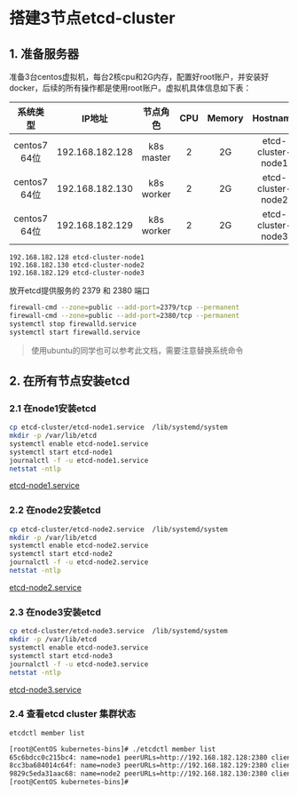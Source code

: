# 搭建3节点etcd-cluster
## 1. 准备服务器
准备3台centos虚拟机，每台2核cpu和2G内存，配置好root账户，并安装好docker，后续的所有操作都是使用root账户。虚拟机具体信息如下表：

| 系统类型 | IP地址 | 节点角色 | CPU | Memory | Hostname |
| :------: | :--------: | :-------: | :-----: | :---------: | :-----: |
| centos7 64位 | 192.168.182.128 | k8s master |   2    | 2G | etcd-cluster-node1 |
| centos7 64位 | 192.168.182.130 | k8s worker |   2    | 2G | etcd-cluster-node2 |
| centos7 64位 | 192.168.182.129 | k8s worker |   2    | 2G | etcd-cluster-node3 |

```/etc/hosts
192.168.182.128 etcd-cluster-node1
192.168.182.130 etcd-cluster-node2
192.168.182.129 etcd-cluster-node3
```

放开etcd提供服务的 2379 和 2380 端口
```bash
firewall-cmd --zone=public --add-port=2379/tcp --permanent
firewall-cmd --zone=public --add-port=2380/tcp --permanent
systemctl stop firewalld.service
systemctl start firewalld.service
```

> 使用ubuntu的同学也可以参考此文档，需要注意替换系统命令

## 2. 在所有节点安装etcd
### 2.1 在node1安装etcd
```bash
cp etcd-cluster/etcd-node1.service  /lib/systemd/system
mkdir -p /var/lib/etcd
systemctl enable etcd-node1.service
systemctl start etcd-node1 
journalctl -f -u etcd-node1.service
netstat -ntlp
```
[etcd-node1.service][1]

### 2.2 在node2安装etcd
```bash
cp etcd-cluster/etcd-node2.service  /lib/systemd/system
mkdir -p /var/lib/etcd
systemctl enable etcd-node2.service 
systemctl start etcd-node2
journalctl -f -u etcd-node2.service
netstat -ntlp
```
[etcd-node2.service][2]

### 2.3 在node3安装etcd
```bash
cp etcd-cluster/etcd-node3.service  /lib/systemd/system
mkdir -p /var/lib/etcd
systemctl enable etcd-node3.service 
systemctl start etcd-node3
journalctl -f -u etcd-node3.service
netstat -ntlp
```
[etcd-node3.service][3]

### 2.4 查看etcd cluster 集群状态
```bash
etcdctl member list

[root@CentOS kubernetes-bins]# ./etcdctl member list 
65c6bdcc0c215bc4: name=node1 peerURLs=http://192.168.182.128:2380 clientURLs=http://192.168.182.128:2379 isLeader=true
8cc3ba684014c64f: name=node3 peerURLs=http://192.168.182.129:2380 clientURLs=http://192.168.182.129:2379 isLeader=false
9829c5eda31aac68: name=node2 peerURLs=http://192.168.182.130:2380 clientURLs=http://192.168.182.130:2379 isLeader=false
[root@CentOS kubernetes-bins]# 
```

[1]: https://github.com/solozyx/k8s-cluster/tree/master/etcd-cluster/etcd-node1.service
[2]: https://github.com/solozyx/k8s-cluster/tree/master/etcd-cluster/etcd-node2.service
[3]: https://github.com/solozyx/k8s-cluster/tree/master/etcd-cluster/etcd-node3.service

